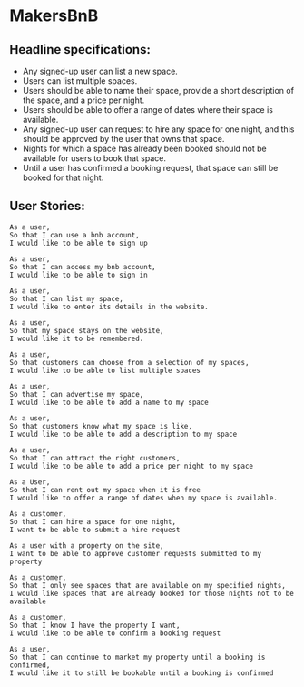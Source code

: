 # MakersBnB

Headline specifications:
-------------------------

- Any signed-up user can list a new space.
- Users can list multiple spaces.
- Users should be able to name their space, provide a short description of the space, and a price per night.
- Users should be able to offer a range of dates where their space is available.
- Any signed-up user can request to hire any space for one night, and this should be approved by the user that owns that space.
- Nights for which a space has already been booked should not be available for users to book that space.
- Until a user has confirmed a booking request, that space can still be booked for that night.

User Stories:
-------------
```
As a user,
So that I can use a bnb account,
I would like to be able to sign up

As a user,
So that I can access my bnb account,
I would like to be able to sign in

As a user,
So that I can list my space,
I would like to enter its details in the website.

As a user,
So that my space stays on the website,
I would like it to be remembered.

As a user,
So that customers can choose from a selection of my spaces,
I would like to be able to list multiple spaces

As a user,
So that I can advertise my space,
I would like to be able to add a name to my space

As a user,
So that customers know what my space is like,
I would like to be able to add a description to my space

As a user,
So that I can attract the right customers,
I would like to be able to add a price per night to my space

As a User,
So that I can rent out my space when it is free
I would like to offer a range of dates when my space is available.

As a customer,
So that I can hire a space for one night,
I want to be able to submit a hire request

As a user with a property on the site,
I want to be able to approve customer requests submitted to my property

As a customer,
So that I only see spaces that are available on my specified nights,
I would like spaces that are already booked for those nights not to be available

As a customer,
So that I know I have the property I want,
I would like to be able to confirm a booking request

As a user,
So that I can continue to market my property until a booking is confirmed,
I would like it to still be bookable until a booking is confirmed

```
